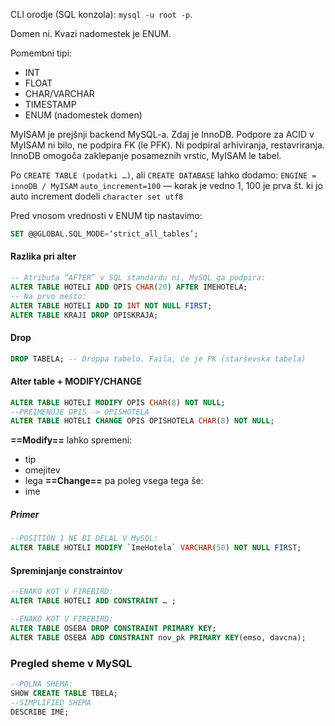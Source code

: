 CLI orodje (SQL konzola): `mysql -u root -p`.

Domen ni. Kvazi nadomestek je ENUM. 

Pomembni tipi:
- INT
- FLOAT
- CHAR/VARCHAR
- TIMESTAMP
- ENUM (nadomestek domen)

MyISAM je prejšnji backend MySQL-a. Zdaj je InnoDB.
Podpore za ACID v MyISAM ni bilo, ne podpira FK (le PFK).
Ni podpiral arhiviranja, restavriranja. 
InnoDB omogoča zaklepanje posameznih vrstic, MyISAM le tabel. 

Po `CREATE TABLE (podatki …)`, ali `CREATE DATABASE` lahko dodamo: 
	`ENGINE = innoDB / MyISAM`
	`auto_increment=100` — korak je vedno 1, 100 je prva št. ki jo auto increment dodeli
	`character set utf8`

Pred vnosom vrednosti v ENUM tip nastavimo:
```sql
SET @@GLOBAL.SQL_MODE=‘strict_all_tables’;
```

#### Razlika pri alter
```sql
-- Atributa “AFTER” v SQL standardu ni, MySQL ga podpira:
ALTER TABLE HOTELI ADD OPIS CHAR(20) AFTER IMEHOTELA; 
-- Na prvo mesto:
ALTER TABLE HOTELI ADD ID INT NOT NULL FIRST; 
ALTER TABLE KRAJI DROP OPISKRAJA;
```

#### Drop
```sql
DROP TABELA; -- Droppa tabelo. Faila, če je PK (starševska tabela)
```

#### Alter table + MODIFY/CHANGE
```sql
ALTER TABLE HOTELI MODIFY OPIS CHAR(8) NOT NULL;
--PREIMENUJE OPIS -> OPISHOTELA
ALTER TABLE HOTELI CHANGE OPIS OPISHOTELA CHAR(8) NOT NULL;
```

**==Modify==** lahko spremeni: 
- tip
- omejitev
- lega
**==Change==** pa poleg vsega tega še:
- ime

##### Primer
```sql
--POSITION 1 NE BI DELAL V MySQL:
ALTER TABLE HOTELI MODIFY `ImeHotela` VARCHAR(50) NOT NULL FIRST;
```

#### Spreminjanje constraintov
```sql
--ENAKO KOT V FIREBIRD:
ALTER TABLE HOTELI ADD CONSTRAINT … ; 
```

```sql
--ENAKO KOT V FIREBIRD:
ALTER TABLE OSEBA DROP CONSTRAINT PRIMARY KEY; 
ALTER TABLE OSEBA ADD CONSTRAINT nov_pk PRIMARY KEY(emso, davcna);
```

### Pregled sheme v MySQL
```sql
--POLNA SHEMA:
SHOW CREATE TABLE TBELA;
--SIMPLIFIED SHEMA
DESCRIBE IME;
```